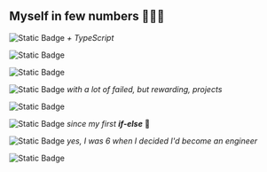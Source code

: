 ## Myself in few numbers 🙋🏻‍♂

![Static Badge](https://img.shields.io/badge/Vue_enthusiast-3_years-red?style=flat&logo=vue.js) _+ TypeScript_

![Static Badge](https://img.shields.io/badge/🚗_Automotive_engineering-6_years-blue?style=flat)

![Static Badge](https://img.shields.io/badge/Python_for_AI-7_years-yellow?style=flat&logo=python)

![Static Badge](https://img.shields.io/badge/🚀_Startupper-9_years-green?style=flat) _with a lot of failed, but rewarding, projects_

![Static Badge](https://img.shields.io/badge/❤️_Happily_in_love-11_years-red?style=flat)

![Static Badge](https://img.shields.io/badge/💻_SW_developer-13_years-blue?style=flat) _since my first **if-else**_ 🥲

![Static Badge](https://img.shields.io/badge/🤖_Engineering_path-22_years-yellow?style=flat) _yes, I was 6 when I decided I'd become an engineer_

![Static Badge](https://img.shields.io/badge/👶🏻_Me-28_years-green?style=flat)

